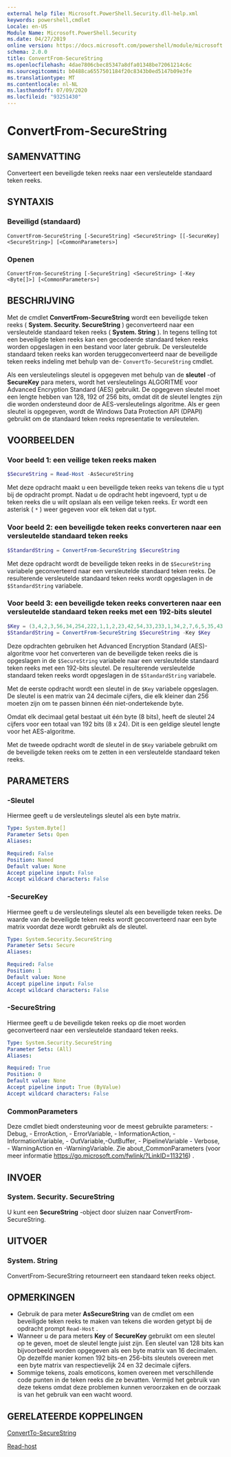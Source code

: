 ```yaml
---
external help file: Microsoft.PowerShell.Security.dll-help.xml
keywords: powershell,cmdlet
Locale: en-US
Module Name: Microsoft.PowerShell.Security
ms.date: 04/27/2019
online version: https://docs.microsoft.com/powershell/module/microsoft.powershell.security/convertfrom-securestring?view=powershell-5.1&WT.mc_id=ps-gethelp
schema: 2.0.0
title: ConvertFrom-SecureString
ms.openlocfilehash: 4dae7806cbec85347a8dfa01348be72061214c6c
ms.sourcegitcommit: b0488ca6557501184f20c8343b0ed5147b09e3fe
ms.translationtype: MT
ms.contentlocale: nl-NL
ms.lasthandoff: 07/09/2020
ms.locfileid: "93251430"
---
```

# ConvertFrom-SecureString

## SAMENVATTING
Converteert een beveiligde teken reeks naar een versleutelde standaard teken reeks.

## SYNTAXIS

### Beveiligd (standaard)

```
ConvertFrom-SecureString [-SecureString] <SecureString> [[-SecureKey] <SecureString>] [<CommonParameters>]
```

### Openen

```
ConvertFrom-SecureString [-SecureString] <SecureString> [-Key <Byte[]>] [<CommonParameters>]
```

## BESCHRIJVING

Met de cmdlet **ConvertFrom-SecureString** wordt een beveiligde teken reeks ( **System. Security. SecureString** ) geconverteerd naar een versleutelde standaard teken reeks ( **System. String** ). In tegens telling tot een beveiligde teken reeks kan een gecodeerde standaard teken reeks worden opgeslagen in een bestand voor later gebruik. De versleutelde standaard teken reeks kan worden teruggeconverteerd naar de beveiligde teken reeks indeling met behulp van de- `ConvertTo-SecureString` cmdlet.

Als een versleutelings sleutel is opgegeven met behulp van de **sleutel** -of **SecureKey** para meters, wordt het versleutelings ALGORITME voor Advanced Encryption Standard (AES) gebruikt. De opgegeven sleutel moet een lengte hebben van 128, 192 of 256 bits, omdat dit de sleutel lengtes zijn die worden ondersteund door de AES-versleutelings algoritme. Als er geen sleutel is opgegeven, wordt de Windows Data Protection API (DPAPI) gebruikt om de standaard teken reeks representatie te versleutelen.

## VOORBEELDEN

### Voor beeld 1: een veilige teken reeks maken

```powershell
$SecureString = Read-Host -AsSecureString
```

Met deze opdracht maakt u een beveiligde teken reeks van tekens die u typt bij de opdracht prompt. Nadat u de opdracht hebt ingevoerd, typt u de teken reeks die u wilt opslaan als een veilige teken reeks. Er wordt een asterisk ( `*` ) weer gegeven voor elk teken dat u typt.

### Voor beeld 2: een beveiligde teken reeks converteren naar een versleutelde standaard teken reeks

```powershell
$StandardString = ConvertFrom-SecureString $SecureString
```

Met deze opdracht wordt de beveiligde teken reeks in de `$SecureString` variabele geconverteerd naar een versleutelde standaard teken reeks. De resulterende versleutelde standaard teken reeks wordt opgeslagen in de `$StandardString` variabele.

### Voor beeld 3: een beveiligde teken reeks converteren naar een versleutelde standaard teken reeks met een 192-bits sleutel

```powershell
$Key = (3,4,2,3,56,34,254,222,1,1,2,23,42,54,33,233,1,34,2,7,6,5,35,43)
$StandardString = ConvertFrom-SecureString $SecureString -Key $Key
```

Deze opdrachten gebruiken het Advanced Encryption Standard (AES)-algoritme voor het converteren van de beveiligde teken reeks die is opgeslagen in de `$SecureString` variabele naar een versleutelde standaard teken reeks met een 192-bits sleutel. De resulterende versleutelde standaard teken reeks wordt opgeslagen in de `$StandardString` variabele.

Met de eerste opdracht wordt een sleutel in de `$Key` variabele opgeslagen. De sleutel is een matrix van 24 decimale cijfers, die elk kleiner dan 256 moeten zijn om te passen binnen één niet-ondertekende byte.

Omdat elk decimaal getal bestaat uit één byte (8 bits), heeft de sleutel 24 cijfers voor een totaal van 192 bits (8 x 24). Dit is een geldige sleutel lengte voor het AES-algoritme.

Met de tweede opdracht wordt de sleutel in de `$Key` variabele gebruikt om de beveiligde teken reeks om te zetten in een versleutelde standaard teken reeks.

## PARAMETERS

### -Sleutel

Hiermee geeft u de versleutelings sleutel als een byte matrix.

```yaml
Type: System.Byte[]
Parameter Sets: Open
Aliases:

Required: False
Position: Named
Default value: None
Accept pipeline input: False
Accept wildcard characters: False
```

### -SecureKey

Hiermee geeft u de versleutelings sleutel als een beveiligde teken reeks. De waarde van de beveiligde teken reeks wordt geconverteerd naar een byte matrix voordat deze wordt gebruikt als de sleutel.

```yaml
Type: System.Security.SecureString
Parameter Sets: Secure
Aliases:

Required: False
Position: 1
Default value: None
Accept pipeline input: False
Accept wildcard characters: False
```

### -SecureString

Hiermee geeft u de beveiligde teken reeks op die moet worden geconverteerd naar een versleutelde standaard teken reeks.

```yaml
Type: System.Security.SecureString
Parameter Sets: (All)
Aliases:

Required: True
Position: 0
Default value: None
Accept pipeline input: True (ByValue)
Accept wildcard characters: False
```

### CommonParameters

Deze cmdlet biedt ondersteuning voor de meest gebruikte parameters: -Debug, - ErrorAction, - ErrorVariable, - InformationAction, -InformationVariable, - OutVariable,-OutBuffer, - PipelineVariable - Verbose, - WarningAction en -WarningVariable. Zie about_CommonParameters (voor meer informatie https://go.microsoft.com/fwlink/?LinkID=113216) .

## INVOER

### System. Security. SecureString

U kunt een **SecureString** -object door sluizen naar ConvertFrom-SecureString.

## UITVOER

### System. String

ConvertFrom-SecureString retourneert een standaard teken reeks object.

## OPMERKINGEN

- Gebruik de para meter **AsSecureString** van de cmdlet om een beveiligde teken reeks te maken van tekens die worden getypt bij de opdracht prompt `Read-Host` .
- Wanneer u de para meters **Key** of **SecureKey** gebruikt om een sleutel op te geven, moet de sleutel lengte juist zijn. Een sleutel van 128 bits kan bijvoorbeeld worden opgegeven als een byte matrix van 16 decimalen.
  Op dezelfde manier komen 192 bits-en 256-bits sleutels overeen met een byte matrix van respectievelijk 24 en 32 decimale cijfers.
- Sommige tekens, zoals emoticons, komen overeen met verschillende code punten in de teken reeks die ze bevatten. Vermijd het gebruik van deze tekens omdat deze problemen kunnen veroorzaken en de oorzaak is van het gebruik van een wacht woord.

## GERELATEERDE KOPPELINGEN

[ConvertTo-SecureString](ConvertTo-SecureString.md)

[Read-host](../Microsoft.PowerShell.Utility/Read-Host.md)
